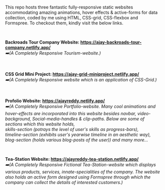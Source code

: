 This repo hosts three fantastic fully-responsive static websites accommodating amazing animations, hover effects & active-forms for data collection, coded by me using HTML, CSS-grid, CSS-flexbox and Formspree. To checkout them, kindly visit the below links.

&nbsp;

**Backroads Tour Company Website: https://ajay-backroads-tour-company.netlify.app/**  
_:arrow_right:(A Completely Responsive Tourism-website.)_

&nbsp;

**CSS Grid Mini Project: https://ajay-grid-miniproject.netlify.app/**  
_:arrow_right:(A Completely Responsive website which is an application of CSS-Grid.)_

&nbsp;

**Profolio Website: https://ajayreddy.netlify.app/**  
_:arrow_right:(A Completely Responsive Portfolio-website. Many cool animations and hover-effects are incorporated into this website besides navbar, video-background, Social-media-handles & clip-paths._
_Below are some of sections which this website holds,_  
_skills-section (potrays the level of user's skills as progress-bars),_  
_timeline-section (exhibits user's yearwise timeline in an aesthetic way),_  
_blog-section (holds various blog-posts of the user)) and many more..._

&nbsp;

**Tea-Station Website: https://ajayreddy-tea-station.netlify.app/**  
_:arrow_right:(A Completely Responsive Fictional Tea-Station-website which displays various products, services, innate-specialities of the company. The website also holds an active form designed using Formspree through which the company can collect the details of interested customers.)_

